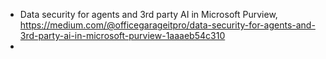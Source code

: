 
- Data security for agents and 3rd party AI in Microsoft Purview, https://medium.com/@officegarageitpro/data-security-for-agents-and-3rd-party-ai-in-microsoft-purview-1aaaeb54c310
- 
